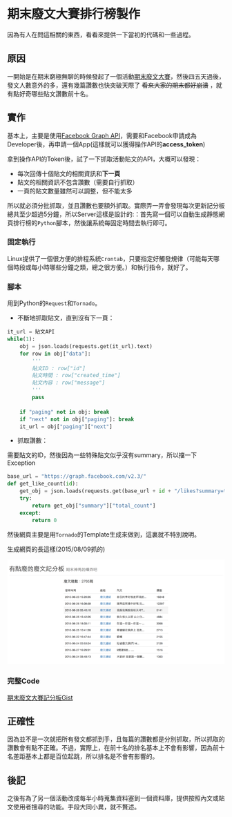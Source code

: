 # 期末廢文大賽排行榜製作

因為有人在問這相關的東西，看看來提供一下當初的代碼和一些過程。

## 原因

一開始是在期末窮極無聊的時候發起了一個活動[期末廢文大賽](https://www.facebook.com/events/832004440226215/)，然後四五天過後，發文人數意外的多，還有幾篇讚數也快突破天際了 ~~看來大家的期末都好崩潰~~ ，就有點好奇哪些貼文讚數前十名。

## 實作

基本上，主要是使用[Facebook Graph API](https://developers.facebook.com/docs/graph-api)，需要和Facebook申請成為Developer後，再申請一個App(這樣就可以獲得操作API的**access\_token**)

拿到操作API的Token後，試了一下抓取活動貼文的API，大概可以發現：

* 每次回傳十個貼文的相關資訊和**下一頁**
* 貼文的相關資訊不包含讚數（需要自行抓取）
* 一頁的貼文數量雖然可以調整，但不能太多

所以就必須分批抓取，並且讚數也要額外抓取。實際弄一弄會發現每次更新記分板總共至少超過5分鐘，所以Server這樣是設計的:：首先寫一個可以自動生成靜態網頁排行榜的`Python`腳本，然後讓系統每固定時間去執行即可。

### 固定執行

Linux提供了一個很方便的排程系統`Crontab`，只要指定好觸發規律（可能每天哪個時段或每小時哪些分鐘之類，總之很方便。）和執行指令，就好了。

### 腳本

用到Python的`Request`和`Tornado`。

* 不斷地抓取貼文，直到沒有下一頁：

```python
it_url = 貼文API
while(1):
    obj = json.loads(requests.get(it_url).text)
    for row in obj["data"]:
        '''
        貼文ID : row["id"]
        貼文時間 : row["created_time"]
        貼文內容 : row["message"]
        '''
        pass

    if "paging" not in obj: break
    if "next" not in obj["paging"]: break
    it_url = obj["paging"]["next"]
```

* 抓取讚數：

需要貼文的ID，然後因為一些特殊貼文似乎沒有summary，所以擋一下Exception

```python
base_url = "https://graph.facebook.com/v2.3/"
def get_like_count(id):
    get_obj = json.loads(requests.get(base_url + id + "/likes?summary=true&" + access_token).text)
    try:
        return get_obj["summary"]["total_count"]
    except:
        return 0
```

然後網頁主要是用`Tornado`的Template生成來做到，這裏就不特別說明。

生成網頁的長這樣(2015/08/09抓的)

![Result](result.png)

### 完整Code

[期末廢文大賽記分板Gist](https://gist.github.com/mudream4869/b1a143d6c14f27cfd642)

## 正確性

因為並不是一次就把所有發文都抓到手，且每篇的讚數都是分別抓取，所以抓取的讚數會有點不正確。不過，實際上，在前十名的排名基本上不會有影響，因為前十名差距基本上都是百位起跳，所以排名是不會有影響的。

## 後記

之後有為了另一個活動改成每半小時蒐集資料塞到一個資料庫，提供按照內文或貼文使用者搜尋的功能。手段大同小異，就不贅述。